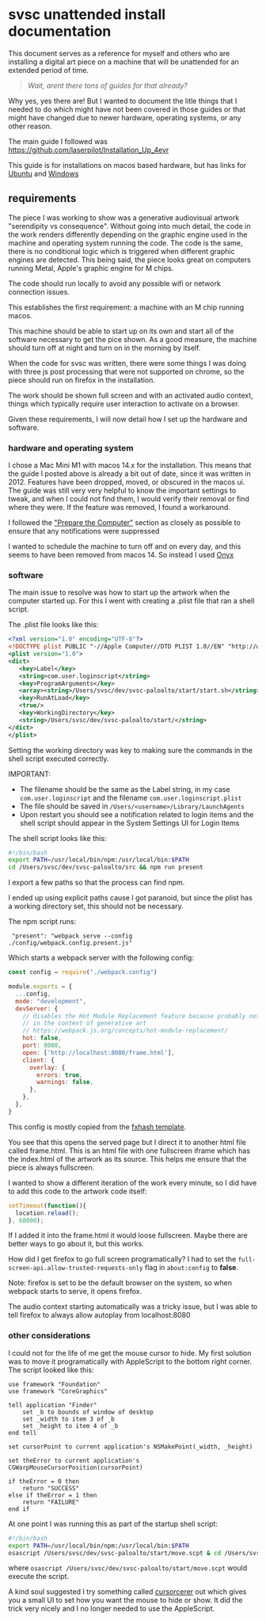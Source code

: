 # svsc unattended install documentation

This document serves as a reference for myself and others who are installing a digital art piece on a machine that will be unattended for an extended period of time. 

> _Wait, arent there tons of guides for that already?_

Why yes, yes there are! But I wanted to document the litle things that I needed to do which might have not been covered in those guides or that might have changed due to newer hardware, operating systems, or any other reason.

The main guide I followed was https://github.com/laserpilot/Installation_Up_4evr

This guide is for installations on macos based hardware, but has links for [Ubuntu](https://github.com/brangerbriz/up-4evr-ubuntu) and [Windows](https://github.com/brangerbriz/up-4evr-ubuntu)

## requirements

The piece I was working to show was a generative audiovisual artwork "serendipity vs consequence". Without going into much detail, the code in the work renders differently depending on the graphic engine used in the machine and operating system running the code. The code is the same, there is no conditional logic which is triggered when different graphic engines are detected. This being said, the piece looks great on computers running Metal, Apple's graphic engine for M chips. 

The code should run locally to avoid any possible wifi or network connection issues.

This establishes the first requirement: a machine with an M chip running macos.

This machine should be able to start up on its own and start all of the software necessary to get the pice shown. As a good measure, the machine should turn off at night and turn on in the morning by itself.

When the code for svsc was written, there were some things I was doing with three js post processing that were not supported on chrome, so the piece should run on firefox in the installation.

The work should be shown full screen and with an activated audio context, things which typically require user interaction to activate on a browser.

Given these requirements, I will now detail how I set up the hardware and software.

### hardware and operating system

I chose a Mac Mini M1 with macos 14.x for the installation. This means that the guide I posted above is already a bit out of date, since it was written in 2012. Features have been dropped, moved, or obscured in the macos ui. The guide was still very very helpful to know the important settings to tweak, and when I could not find them, I would verify their removal or find where they were. If the feature was removed, I found a workaround.

I followed the ["Prepare the Computer"](https://github.com/laserpilot/Installation_Up_4evr?tab=readme-ov-file#prepare-the-computer) section as closely as possible to ensure that any notifications were suppressed

I wanted to schedule the machine to turn off and on every day, and this seems to have been removed from macos 14. So instead I used [Onyx](https://www.titanium-software.fr/en/onyx.html)

### software

The main issue to resolve was how to start up the artwork when the computer started up. For this I went with creating a .plist file that ran a shell script. 

The .plist file looks like this:

````xml
<?xml version="1.0" encoding="UTF-8"?>
<!DOCTYPE plist PUBLIC "-//Apple Computer//DTD PLIST 1.0//EN" "http://www.apple.com/DTDs/PropertyList-1.0.dtd">
<plist version="1.0">
<dict>
   <key>Label</key>
   <string>com.user.loginscript</string>
   <key>ProgramArguments</key>
   <array><string>/Users/svsc/dev/svsc-paloalto/start/start.sh</string></array>
   <key>RunAtLoad</key>
   <true/>
   <key>WorkingDirectory</key>
   <string>/Users/svsc/dev/svsc-paloalto/start/</string>
</dict>
</plist>

````
Setting the working directory was key to making sure the commands in the shell script executed correctly.

IMPORTANT:
- The filename should be the same as the Label string, in my case `com.user.loginscript` and the filename `com.user.loginscript.plist`
- The file should be saved in `/Users/<username>/Library/LaunchAgents`
- Upon restart you should see a notification related to login items and the shell script should appear in the System Settings UI for Login Items

The shell script looks like this: 

```bash
#!/bin/bash
export PATH=/usr/local/bin/npm:/usr/local/bin:$PATH
cd /Users/svsc/dev/svsc-paloalto/src && npm run present
```
I export a few paths so that the process can find npm.

I ended up using explicit paths cause I got paranoid, but since the plist has a working directory set, this should not be necessary.

The npm script runs:

```
 "present": "webpack serve --config ./config/webpack.config.present.js"
```

Which starts a webpack server with the following config:

```js
const config = require("./webpack.config")

module.exports = {
  ...config,
  mode: "development",
  devServer: {
    // disables the Hot Module Replacement feature because probably not ideal
    // in the context of generative art
    // https://webpack.js.org/concepts/hot-module-replacement/
    hot: false,
    port: 8080,
    open: ['http://localhost:8080/frame.html'],
    client: {
      overlay: {
        errors: true,
        warnings: false,
      },
    },
  },
}
```

This config is mostly copied from the [fxhash template](https://github.com/fxhash/fxhash-boilerplate).

You see that this opens the served page but I direct it to another html file called frame.html. This is an html file with one fullscreen iframe which has the index.html of the artwork as its source. This helps me ensure that the piece is always fullscreen.

I wanted to show a different iteration of the work every minute, so I did have to add this code to the artwork code itself:

```js
setTimeout(function(){ 
  location.reload();
}, 60000);
```

If I added it into the frame.html it would loose fullscreen. Maybe there are better ways to go about it, but this works.

How did I get firefox to go full screen programatically? I had to set the `full-screen-api.allow-trusted-requests-only` flag in `about:config` to **false**. 

Note: firefox is set to be the default browser on the system, so when webpack starts to serve, it opens firefox.

The audio context starting automatically was a tricky issue, but I was able to tell firefox to always allow autoplay from localhost:8080

### other considerations

I could not for the life of me get the mouse cursor to hide. My first solution was to move it programatically with AppleScript to the bottom right corner. The script looked like this:

```applescript
use framework "Foundation"
use framework "CoreGraphics"

tell application "Finder"
	set _b to bounds of window of desktop
	set _width to item 3 of _b
	set _height to item 4 of _b
end tell

set cursorPoint to current application's NSMakePoint(_width, _height)

set theError to current application's CGWarpMouseCursorPosition(cursorPoint)

if theError = 0 then
	return "SUCCESS"
else if theError = 1 then
	return "FAILURE"
end if
```

At one point I was running this as part of the startup shell script:

```bash
#!/bin/bash
export PATH=/usr/local/bin/npm:/usr/local/bin:$PATH
osascript /Users/svsc/dev/svsc-paloalto/start/move.scpt & cd /Users/svsc/dev/svsc-paloalto/src && npm run present
```

where `osascript /Users/svsc/dev/svsc-paloalto/start/move.scpt` would execute the script.

A kind soul suggested I try something called [cursorcerer](https://doomlaser.com/cursorcerer-hide-your-cursor-at-will/) out which gives you a small UI to set how you want the mouse to hide or show. It did the trick very nicely and I no longer needed to use the AppleScript.